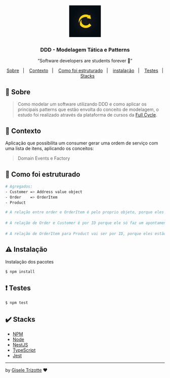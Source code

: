 <h1 align="center"><img src="/assets/img/full.jpeg" width="100px"></h1>

<h3 align="center">DDD - Modelagem Tática e Patterns</h3>

<p align="center">“Software developers are students forever 🧠”</p>

<p align="center">
  <a href="#about">Sobre</a>&nbsp;&nbsp;&nbsp;|&nbsp;&nbsp;&nbsp;
  <a href="#context">Contexto</a>&nbsp;&nbsp;&nbsp;|&nbsp;&nbsp;&nbsp;
  <a href="#struct">Como foi estruturado</a>&nbsp;&nbsp;&nbsp;|&nbsp;&nbsp;&nbsp;
  <a href="#install">instalação</a>&nbsp;&nbsp;&nbsp;|&nbsp;&nbsp;&nbsp;
  <a href="#test">Testes</a>&nbsp;&nbsp;&nbsp;|&nbsp;&nbsp;&nbsp;
  <a href="#technologies">Stacks</a>
</p>

## :speech_balloon: Sobre <a name="about"></a>

> Como modelar um software utilizando DDD e como aplicar os principais patterns que estão envolta do conceito de modelagem, o estudo foi realizado através da plataforma de cursos da [Full Cycle](https://curso.fullcycle.com.br/curso-fullcycle/).


## :bookmark: Contexto <a name="context"></a>

Aplicação que possibilita um consumer gerar uma ordem de serviço com uma lista de itens, aplicando os conceitos:
> Domain Events e Factory


## :construction_worker: Como foi estruturado <a name="struct"></a>

```bash
# Agregados:
- Customer => Address value object
- Order    => OrderItem
- Product

```

```bash
# A relação entre order e OrderItem é pelo proprio objeto, porque eles fazer parte do mesmo agregado.

# A relação de Order e Customer é por ID porque ele só faz um apontamento para Customer pois eles estão em agregados diferentes.

# A relação de OrderItem para Product vai ser por ID, porque eles estão em agregados diferentes.

```


## :warning: Instalação <a name="install"></a>

Instalação dos pacotes

```bash
$ npm install
```

## :exclamation: Testes <a name="test"></a>

```bash
$ npm test
```


## :heavy_check_mark: Stacks <a name="technologies"></a>

- [NPM](https://www.npmjs.com/)
- [Node](https://nodejs.org/en)
- [NestJS](https://nestjs.com/)
- [TypeScript](https://www.typescriptlang.org/)
- [Jest](https://jestjs.io/pt-BR/)

---

by [Gisele Trizotte](https://www.github.com/GiseleTrizotte) ❤️



